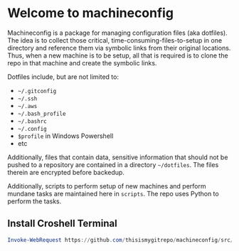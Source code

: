
# Welcome to machineconfig
Machineconfig is a package for managing configuration files (aka dotfiles). The idea is to collect those critical, time-consuming-files-to-setup in one directory and reference them via symbolic links from their original locations. Thus, when a new machine is to be setup, all that is required is to clone the repo in that machine and create the symbolic links.

Dotfiles include, but are not limited to:
* `~/.gitconfig`
* `~/.ssh`
* `~/.aws`
* `~/.bash_profile`
* `~/.bashrc`
* `~/.config`
* `$profile` in Windows Powershell
* etc

Additionally, files that contain data, sensitive information that should not be pushed to a repository are contained in a directory `~/dotfiles`. The files therein are encrypted before backedup.

Additionally, scripts to perform setup of new machines and perform mundane tasks are maintained here in `scripts`. The repo uses Python to perform the tasks.

## Install Croshell Terminal
```ps1
Invoke-WebRequest https://github.com/thisismygitrepo/machineconfig/src/machineconfig/setup_windows/croshell.ps1 | Invoke-Expression
```
